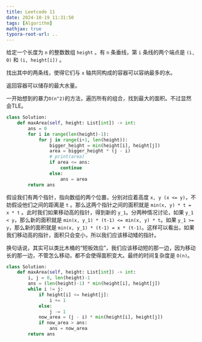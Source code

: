 ```yaml
---
title: Leetcode 11
date: 2024-10-19 11:31:50
tags: [Algorithm]
mathjax: true
typora-root-url: ..
---
```


给定一个长度为 `n` 的整数数组 `height` 。有 `n` 条垂线，第 `i` 条线的两个端点是 `(i, 0)` 和 `(i, height[i])` 。

找出其中的两条线，使得它们与 `x` 轴共同构成的容器可以容纳最多的水。

返回容器可以储存的最大水量。

一开始想到的暴力`O(n^2)`的方法，遍历所有的组合，找到最大的面积。不过显然会TLE。
```python
class Solution:
    def maxArea(self, height: List[int]) -> int:
        ans = 0
        for i in range(len(height)-1):
            for j in range(i+1, len(height)):
                bigger_height = min(height[i], height[j])
                area = bigger_height * (j - i)
                # print(area)
                if area <= ans:
                    continue
                else:
                    ans = area
        return ans
```

假设我们有两个指针，指向数组的两个位置，分别对应着高度 `x, y (x <= y)`，不妨假设他们之间的距离是 `t` 。那么这两个指针之间的面积就是 `min(x, y) * t = x * t` 。此时我们如果移动高的指针，得到新的 `y_1`。分两种情况讨论，如果 `y_1 < y`，那么新的面积就是 `min(x, y_1) * (t-1) <= min(x, y) * t`。如果 `y_1 >= y`，那么新的面积就是 `min(x, y_1) * (t-1) = x * (t-1)`。这样可以看出，如果我们移动高的指针，面积只会变小，所以我们应该移动矮的指针。

换句话说，其实可以类比木桶的“短板效应”，我们应该移动短的那一边，因为移动长的那一边，不管怎么移动，都不会使得面积变大。最终的时间复杂度是 `O(n)`。
```python
class Solution:
    def maxArea(self, height: List[int]) -> int:
        i, j = 0, len(height)-1
        ans = (len(height)-1) * min(height[i], height[j])
        while i != j:
            if height[i] <= height[j]:
                i += 1
            else:
                j -= 1
            now_area = (j - i) * min(height[i], height[j])
            if now_area > ans:
                ans = now_area
        return ans
```